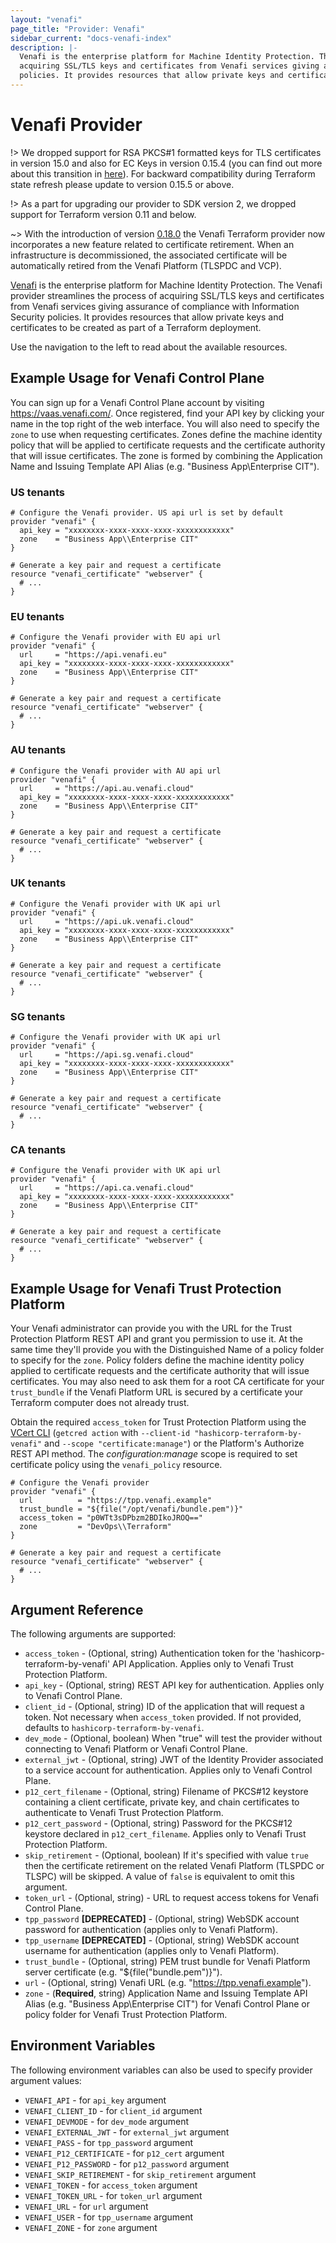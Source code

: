 ```yaml
---
layout: "venafi"
page_title: "Provider: Venafi"
sidebar_current: "docs-venafi-index"
description: |-
  Venafi is the enterprise platform for Machine Identity Protection. The Venafi provider streamlines the process of 
  acquiring SSL/TLS keys and certificates from Venafi services giving assurance of compliance with Information Security 
  policies. It provides resources that allow private keys and certificates to be created as part of a Terraform deployment.
---
```


# Venafi Provider

!> We dropped support for RSA PKCS#1 formatted keys for TLS certificates in version 15.0 and also for EC Keys in version
0.15.4 (you can find out more about this transition in [here](https://github.com/Venafi/vcert/releases/tag/v4.17.0)).
For backward compatibility during Terraform state refresh please update to version 0.15.5 or above.

!> As a part for upgrading our provider to SDK version 2, we dropped support for Terraform version 0.11 and below.

~> With the introduction of version [0.18.0](https://registry.terraform.io/providers/Venafi/venafi/0.18.0) the Venafi 
Terraform provider now incorporates a new feature related to certificate retirement. When an infrastructure is 
decommissioned, the associated certificate will be automatically retired from the Venafi Platform (TLSPDC and VCP).

[Venafi](https://www.venafi.com) is the enterprise platform for Machine Identity Protection. The Venafi provider 
streamlines the process of acquiring SSL/TLS keys and certificates from Venafi services giving assurance of compliance 
with Information Security policies. It provides resources that allow private keys and certificates to be created as 
part of a Terraform deployment.

Use the navigation to the left to read about the available resources.

## Example Usage for Venafi Control Plane
You can sign up for a Venafi Control Plane account by visiting https://vaas.venafi.com/. Once registered, find your API 
key by clicking your name in the top right of the web interface.  You will also need to specify the `zone` to use when 
requesting certificates. Zones define the machine identity policy that will be applied to certificate requests and the 
certificate authority that will issue certificates. The zone is formed by combining the Application Name and Issuing 
Template API Alias (e.g. "Business App\Enterprise CIT").

### US tenants

```hcl
# Configure the Venafi provider. US api url is set by default
provider "venafi" {
  api_key = "xxxxxxxx-xxxx-xxxx-xxxx-xxxxxxxxxxxx"
  zone    = "Business App\\Enterprise CIT"
}

# Generate a key pair and request a certificate
resource "venafi_certificate" "webserver" {
  # ...
}
```

### EU tenants

```hcl
# Configure the Venafi provider with EU api url
provider "venafi" {
  url     = "https://api.venafi.eu"
  api_key = "xxxxxxxx-xxxx-xxxx-xxxx-xxxxxxxxxxxx"
  zone    = "Business App\\Enterprise CIT"
}

# Generate a key pair and request a certificate
resource "venafi_certificate" "webserver" {
  # ...
}
```

### AU tenants

```hcl
# Configure the Venafi provider with AU api url
provider "venafi" {
  url     = "https://api.au.venafi.cloud"
  api_key = "xxxxxxxx-xxxx-xxxx-xxxx-xxxxxxxxxxxx"
  zone    = "Business App\\Enterprise CIT"
}

# Generate a key pair and request a certificate
resource "venafi_certificate" "webserver" {
  # ...
}
```

### UK tenants

```hcl
# Configure the Venafi provider with UK api url
provider "venafi" {
  url     = "https://api.uk.venafi.cloud"
  api_key = "xxxxxxxx-xxxx-xxxx-xxxx-xxxxxxxxxxxx"
  zone    = "Business App\\Enterprise CIT"
}

# Generate a key pair and request a certificate
resource "venafi_certificate" "webserver" {
  # ...
}
```

### SG tenants

```hcl
# Configure the Venafi provider with UK api url
provider "venafi" {
  url     = "https://api.sg.venafi.cloud"
  api_key = "xxxxxxxx-xxxx-xxxx-xxxx-xxxxxxxxxxxx"
  zone    = "Business App\\Enterprise CIT"
}

# Generate a key pair and request a certificate
resource "venafi_certificate" "webserver" {
  # ...
}
```

### CA tenants

```hcl
# Configure the Venafi provider with UK api url
provider "venafi" {
  url     = "https://api.ca.venafi.cloud"
  api_key = "xxxxxxxx-xxxx-xxxx-xxxx-xxxxxxxxxxxx"
  zone    = "Business App\\Enterprise CIT"
}

# Generate a key pair and request a certificate
resource "venafi_certificate" "webserver" {
  # ...
}
```

## Example Usage for Venafi Trust Protection Platform

Your Venafi administrator can provide you with the URL for the Trust Protection Platform REST API and grant you 
permission to use it.  At the same time they'll provide you with the Distinguished Name of a policy folder to specify 
for the `zone`. Policy folders define the machine identity policy applied  to certificate requests and the certificate 
authority that will issue certificates. You may also need to ask them for a root CA certificate for your `trust_bundle` 
if the Venafi Platform URL is secured by a certificate your Terraform computer does not already trust.

Obtain the required `access_token` for Trust Protection Platform using the [VCert CLI](https://github.com/Venafi/vcert/blob/master/README-CLI-PLATFORM.md#obtaining-an-authorization-token)
(`getcred action` with `--client-id "hashicorp-terraform-by-venafi"` and `--scope "certificate:manage"`) or the 
Platform's Authorize REST API method. The *configuration:manage* scope is required to set certificate policy using the 
`venafi_policy` resource.

```hcl
# Configure the Venafi provider
provider "venafi" {
  url          = "https://tpp.venafi.example"
  trust_bundle = "${file("/opt/venafi/bundle.pem")}"
  access_token = "p0WTt3sDPbzm2BDIkoJROQ=="
  zone         = "DevOps\\Terraform"
}

# Generate a key pair and request a certificate
resource "venafi_certificate" "webserver" {
  # ...
}
```

## Argument Reference

The following arguments are supported:

* `access_token` - (Optional, string) Authentication token for the 'hashicorp-terraform-by-venafi' API Application. 
Applies only to Venafi Trust Protection Platform.
* `api_key` - (Optional, string) REST API key for authentication. Applies only to Venafi Control Plane.
* `client_id` - (Optional, string) ID of the application that will request a token. Not necessary when `access_token`
  provided. If not provided, defaults to `hashicorp-terraform-by-venafi`.
* `dev_mode` - (Optional, boolean) When "true" will test the provider without connecting to Venafi Platform or Venafi
  Control Plane.
* `external_jwt` - (Optional, string) JWT of the Identity Provider associated to a service account for authentication. 
Applies only to Venafi Control Plane. 
* `p12_cert_filename` - (Optional, string) Filename of PKCS#12 keystore containing a client certificate, private key,
  and chain certificates to authenticate to Venafi Trust Protection Platform.
* `p12_cert_password` - (Optional, string) Password for the PKCS#12 keystore declared in `p12_cert_filename`. Applies 
only to Venafi Trust Protection Platform.
* `skip_retirement` - (Optional, boolean) If it's specified with value `true` then the certificate retirement on the
  related Venafi Platform (TLSPDC or TLSPC) will be skipped. A value of `false` is equivalent to omit this argument.
* `token_url` - (Optional, string) - URL to request access tokens for Venafi Control Plane.
* `tpp_password` **[DEPRECATED]** - (Optional, string) WebSDK account password for authentication (applies only to
  Venafi Platform).
* `tpp_username` **[DEPRECATED]** - (Optional, string) WebSDK account username for authentication (applies only to 
Venafi Platform).
* `trust_bundle` - (Optional, string) PEM trust bundle for Venafi Platform server certificate (e.g. "${file("bundle.pem")}").
* `url` - (Optional, string) Venafi URL (e.g. "https://tpp.venafi.example").
* `zone` - (**Required**, string) Application Name and Issuing Template API Alias (e.g. "Business App\Enterprise CIT")
  for Venafi Control Plane or policy folder for Venafi Trust Protection Platform.

## Environment Variables

The following environment variables can also be used to specify provider
argument values:

* `VENAFI_API` - for `api_key` argument
* `VENAFI_CLIENT_ID` - for `client_id` argument
* `VENAFI_DEVMODE` - for `dev_mode` argument
* `VENAFI_EXTERNAL_JWT` - for `external_jwt` argument
* `VENAFI_PASS` - for `tpp_password` argument
* `VENAFI_P12_CERTIFICATE` - for `p12_cert` argument
* `VENAFI_P12_PASSWORD` - for `p12_password` argument
* `VENAFI_SKIP_RETIREMENT` - for `skip_retirement` argument
* `VENAFI_TOKEN` - for `access_token` argument
* `VENAFI_TOKEN_URL` - for `token_url` argument
* `VENAFI_URL` - for `url` argument
* `VENAFI_USER` - for `tpp_username` argument
* `VENAFI_ZONE` - for `zone` argument
